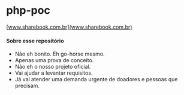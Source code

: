 # php-poc

[www.sharebook.com.br](www.sharebook.com.br)

#### Sobre esse repositório

- Não eh bonito. Eh go-horse mesmo.
- Apenas uma prova de conceito.
- Não eh o nosso projeto oficial.
- Vai ajudar a levantar requisitos.
- Já vai atender uma demanda urgente de doadores e pessoas que precisam.
